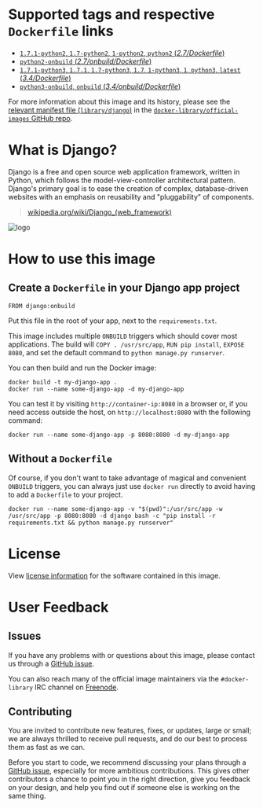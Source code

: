 # Supported tags and respective `Dockerfile` links

- [`1.7.1-python2`, `1.7-python2`, `1-python2`, `python2` (*2.7/Dockerfile*)](https://github.com/docker-library/django/blob/bb3c2e2bf12906c37330602b70d8b8398bf734b9/2.7/Dockerfile)
- [`python2-onbuild` (*2.7/onbuild/Dockerfile*)](https://github.com/docker-library/django/blob/bb3c2e2bf12906c37330602b70d8b8398bf734b9/2.7/onbuild/Dockerfile)
- [`1.7.1-python3`, `1.7.1`, `1.7-python3`, `1.7`, `1-python3`, `1`, `python3`, `latest` (*3.4/Dockerfile*)](https://github.com/docker-library/django/blob/bb3c2e2bf12906c37330602b70d8b8398bf734b9/3.4/Dockerfile)
- [`python3-onbuild`, `onbuild` (*3.4/onbuild/Dockerfile*)](https://github.com/docker-library/django/blob/bb3c2e2bf12906c37330602b70d8b8398bf734b9/3.4/onbuild/Dockerfile)

For more information about this image and its history, please see the [relevant
manifest file
(`library/django`)](https://github.com/docker-library/official-images/blob/master/library/django)
in the [`docker-library/official-images` GitHub
repo](https://github.com/docker-library/official-images).

# What is Django?

Django is a free and open source web application framework, written in Python,
which follows the model-view-controller architectural pattern. Django's primary
goal is to ease the creation of complex, database-driven websites with an
emphasis on reusability and "pluggability" of components.

> [wikipedia.org/wiki/Django_(web_framework)](https://en.wikipedia.org/wiki/Django_%28web_framework%29)

![logo](https://raw.githubusercontent.com/docker-library/docs/master/django/logo.png)

# How to use this image

## Create a `Dockerfile` in your Django app project

    FROM django:onbuild

Put this file in the root of your app, next to the `requirements.txt`.

This image includes multiple `ONBUILD` triggers which should cover most
applications. The build will `COPY . /usr/src/app`, `RUN pip install`,
`EXPOSE 8080`, and set the default command to `python manage.py runserver`.

You can then build and run the Docker image:

    docker build -t my-django-app .
    docker run --name some-django-app -d my-django-app

You can test it by visiting `http://container-ip:8080` in a browser or, if you
need access outside the host, on `http://localhost:8080` with the following command:

    docker run --name some-django-app -p 8080:8080 -d my-django-app

## Without a `Dockerfile`

Of course, if you don't want to take advantage of magical and convenient
`ONBUILD` triggers, you can always just use `docker run` directly to avoid
having to add a `Dockerfile` to your project.

    docker run --name some-django-app -v "$(pwd)":/usr/src/app -w /usr/src/app -p 8080:8080 -d django bash -c "pip install -r requirements.txt && python manage.py runserver"

# License

View [license information](https://github.com/django/django/blob/master/LICENSE)
for the software contained in this image.

# User Feedback

## Issues

If you have any problems with or questions about this image, please contact us
 through a [GitHub issue](https://github.com/docker-library/django/issues).

You can also reach many of the official image maintainers via the
`#docker-library` IRC channel on [Freenode](https://freenode.net).

## Contributing

You are invited to contribute new features, fixes, or updates, large or small;
we are always thrilled to receive pull requests, and do our best to process them
as fast as we can.

Before you start to code, we recommend discussing your plans 
through a [GitHub issue](https://github.com/docker-library/django/issues), especially for more ambitious
contributions. This gives other contributors a chance to point you in the right
direction, give you feedback on your design, and help you find out if someone
else is working on the same thing.
